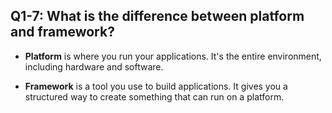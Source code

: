 ## Q1-7: What is the difference between platform and framework?

* **Platform** is where you run your applications. It's the entire environment, including hardware and software.

* **Framework** is a tool you use to build applications. It gives you a structured way to create something that can run on a platform.
